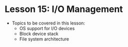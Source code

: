 # Lesson 15: I/O Management

- Topics to be covered in this lesson:
  - OS support for I/O devices
  - Block device stack
  - File system architecture
